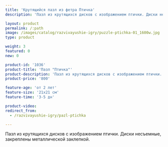 ```yaml
---
title: 'Крутящийся пазл из фетра Птичка'
description: 'Пазл из крутящихся дисков с изображением птички. Диски несъемные, закреплены металлической заклепкой.'

layout: product
permalink: /:path
image: /images/catalog/razvivayushie-igry/puzzle-ptichka-01_1600w.jpg
type: product

weight: 3
featured: 0
new: 0

product-id: '1036'
product-title: 'Пазл "Птичка"'
product-description: 'Пазл из крутящихся дисков с изображением птички. Диски несъемные, закреплены металлической заклепкой.'
product-price: '800'

feature-age: 'от 2 лет'
feature-size: '21х21 см'
feature-time: '3-5 дн'

product-video: 
redirect_from:
  - /razvivayushie-igry/pazl-ptichka

---
```

Пазл из крутящихся дисков с изображением птички. Диски несъемные, закреплены металлической заклепкой. 